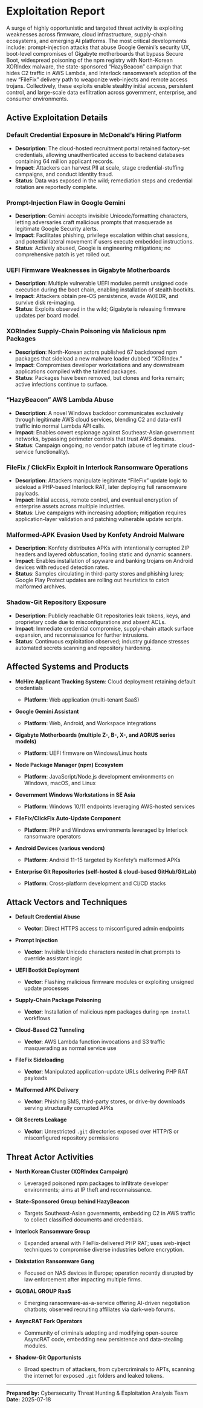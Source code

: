 # Exploitation Report

A surge of highly opportunistic and targeted threat activity is exploiting weaknesses across firmware, cloud infrastructure, supply-chain ecosystems, and emerging AI platforms. The most critical developments include: prompt-injection attacks that abuse Google Gemini’s security UX, boot-level compromises of Gigabyte motherboards that bypass Secure Boot, widespread poisoning of the npm registry with North-Korean XORIndex malware, the state-sponsored “HazyBeacon” campaign that hides C2 traffic in AWS Lambda, and Interlock ransomware’s adoption of the new “FileFix” delivery path to weaponize web-injects and remote access trojans. Collectively, these exploits enable stealthy initial access, persistent control, and large-scale data exfiltration across government, enterprise, and consumer environments.

## Active Exploitation Details

### Default Credential Exposure in McDonald’s Hiring Platform
- **Description**: The cloud-hosted recruitment portal retained factory-set credentials, allowing unauthenticated access to backend databases containing 64 million applicant records.  
- **Impact**: Attackers can harvest PII at scale, stage credential-stuffing campaigns, and conduct identity fraud.  
- **Status**: Data was exposed in the wild; remediation steps and credential rotation are reportedly complete.  

### Prompt-Injection Flaw in Google Gemini
- **Description**: Gemini accepts invisible Unicode/formatting characters, letting adversaries craft malicious prompts that masquerade as legitimate Google Security alerts.  
- **Impact**: Facilitates phishing, privilege escalation within chat sessions, and potential lateral movement if users execute embedded instructions.  
- **Status**: Actively abused, Google is engineering mitigations; no comprehensive patch is yet rolled out.  

### UEFI Firmware Weaknesses in Gigabyte Motherboards
- **Description**: Multiple vulnerable UEFI modules permit unsigned code execution during the boot chain, enabling installation of stealth bootkits.  
- **Impact**: Attackers obtain pre-OS persistence, evade AV/EDR, and survive disk re-imaging.  
- **Status**: Exploits observed in the wild; Gigabyte is releasing firmware updates per board model.  

### XORIndex Supply-Chain Poisoning via Malicious npm Packages
- **Description**: North-Korean actors published 67 backdoored npm packages that sideload a new malware loader dubbed “XORIndex.”  
- **Impact**: Compromises developer workstations and any downstream applications compiled with the tainted packages.  
- **Status**: Packages have been removed, but clones and forks remain; active infections continue to surface.  

### “HazyBeacon” AWS Lambda Abuse
- **Description**: A novel Windows backdoor communicates exclusively through legitimate AWS cloud services, blending C2 and data-exfil traffic into normal Lambda API calls.  
- **Impact**: Enables covert espionage against Southeast-Asian government networks, bypassing perimeter controls that trust AWS domains.  
- **Status**: Campaign ongoing; no vendor patch (abuse of legitimate cloud-service functionality).  

### FileFix / ClickFix Exploit in Interlock Ransomware Operations
- **Description**: Attackers manipulate legitimate “FileFix” update logic to sideload a PHP-based Interlock RAT, later deploying full ransomware payloads.  
- **Impact**: Initial access, remote control, and eventual encryption of enterprise assets across multiple industries.  
- **Status**: Live campaigns with increasing adoption; mitigation requires application-layer validation and patching vulnerable update scripts.  

### Malformed-APK Evasion Used by Konfety Android Malware
- **Description**: Konfety distributes APKs with intentionally corrupted ZIP headers and layered obfuscation, fooling static and dynamic scanners.  
- **Impact**: Enables installation of spyware and banking trojans on Android devices with reduced detection rates.  
- **Status**: Samples circulating in third-party stores and phishing lures; Google Play Protect updates are rolling out heuristics to catch malformed archives.  

### Shadow-Git Repository Exposure
- **Description**: Publicly reachable Git repositories leak tokens, keys, and proprietary code due to misconfigurations and absent ACLs.  
- **Impact**: Immediate credential compromise, supply-chain attack surface expansion, and reconnaissance for further intrusions.  
- **Status**: Continuous exploitation observed; industry guidance stresses automated secrets scanning and repository hardening.  

## Affected Systems and Products

- **McHire Applicant Tracking System**: Cloud deployment retaining default credentials  
  - **Platform**: Web application (multi-tenant SaaS)  

- **Google Gemini Assistant**  
  - **Platform**: Web, Android, and Workspace integrations  

- **Gigabyte Motherboards (multiple Z-, B-, X-, and AORUS series models)**  
  - **Platform**: UEFI firmware on Windows/Linux hosts  

- **Node Package Manager (npm) Ecosystem**  
  - **Platform**: JavaScript/Node.js development environments on Windows, macOS, and Linux  

- **Government Windows Workstations in SE Asia**  
  - **Platform**: Windows 10/11 endpoints leveraging AWS-hosted services  

- **FileFix/ClickFix Auto-Update Component**  
  - **Platform**: PHP and Windows environments leveraged by Interlock ransomware operators  

- **Android Devices (various vendors)**  
  - **Platform**: Android 11–15 targeted by Konfety’s malformed APKs  

- **Enterprise Git Repositories (self-hosted & cloud-based GitHub/GitLab)**  
  - **Platform**: Cross-platform development and CI/CD stacks  

## Attack Vectors and Techniques

- **Default Credential Abuse**  
  - **Vector**: Direct HTTPS access to misconfigured admin endpoints  

- **Prompt Injection**  
  - **Vector**: Invisible Unicode characters nested in chat prompts to override assistant logic  

- **UEFI Bootkit Deployment**  
  - **Vector**: Flashing malicious firmware modules or exploiting unsigned update processes  

- **Supply-Chain Package Poisoning**  
  - **Vector**: Installation of malicious npm packages during `npm install` workflows  

- **Cloud-Based C2 Tunneling**  
  - **Vector**: AWS Lambda function invocations and S3 traffic masquerading as normal service use  

- **FileFix Sideloading**  
  - **Vector**: Manipulated application-update URLs delivering PHP RAT payloads  

- **Malformed APK Delivery**  
  - **Vector**: Phishing SMS, third-party stores, or drive-by downloads serving structurally corrupted APKs  

- **Git Secrets Leakage**  
  - **Vector**: Unrestricted `.git` directories exposed over HTTP/S or misconfigured repository permissions  

## Threat Actor Activities

- **North Korean Cluster (XORIndex Campaign)**  
  - Leveraged poisoned npm packages to infiltrate developer environments; aims at IP theft and reconnaissance.  

- **State-Sponsored Group behind HazyBeacon**  
  - Targets Southeast-Asian governments, embedding C2 in AWS traffic to collect classified documents and credentials.  

- **Interlock Ransomware Group**  
  - Expanded arsenal with FileFix-delivered PHP RAT; uses web-inject techniques to compromise diverse industries before encryption.  

- **Diskstation Ransomware Gang**  
  - Focused on NAS devices in Europe; operation recently disrupted by law enforcement after impacting multiple firms.  

- **GLOBAL GROUP RaaS**  
  - Emerging ransomware-as-a-service offering AI-driven negotiation chatbots; observed recruiting affiliates via dark-web forums.  

- **AsyncRAT Fork Operators**  
  - Community of criminals adopting and modifying open-source AsyncRAT code, embedding new persistence and data-stealing modules.  

- **Shadow-Git Opportunists**  
  - Broad spectrum of attackers, from cybercriminals to APTs, scanning the internet for exposed `.git` folders and leaked tokens.  

---

**Prepared by:** Cybersecurity Threat Hunting & Exploitation Analysis Team  
**Date:** 2025-07-18